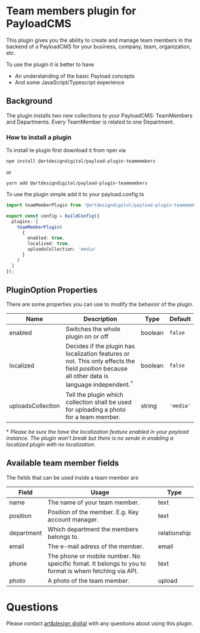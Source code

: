 # Team members plugin for PayloadCMS

This plugin gives you the ability to create and manage team members in the backend of a PayloadCMS for your business, company, team, organization, etc.

To use the plugin it is better to have

* An understanding of the basic Payload concepts
* And some JavaScript/Typescript experience

## Background

The plugin installs two new collections to your PayloadCMS: TeamMembers and Departments. Every TeamMember is related to one Department.

### How to install a plugin

To install te plugin first download it from npm via

```terminal
npm install @artdesigndigital/payload-plugin-teammembers
```

or

```terminal
yarn add @artdesigndigital/payload-plugin-teammembers
```

To use the plugin simple add it to your payload.config.ts

```ts
import teamMemberPlugin from '@artdesigndigital/payload-plugin-teammembers'

export const config = buildConfig({
  plugins: [
    teamMemberPlugin(
      {
        enabled: true,
        localized: true,
        uploadsCollection: 'media'
      }
    )
  ]
});
```

## PluginOption Properties
There are some properties you can use to modify the behavior of the plugin.

| **Name** 	| **Description** 	| **Type** 	| **Default** 	|
|---	|---	|---	|---	|
| enabled 	| Switches the whole plugin on or off 	| boolean 	| `false` 	|
| localized 	| Decides if the plugin has localization features or not. This only effects the field _position_ because all other data is language independent.<sup>*</sup> 	| boolean 	| `false` 	|
| uploadsCollection 	| Tell the plugin which collection shall be used for uploading a photo for a team member. 	| string 	| `'media'` 	|

$\ast$ <em>Please be sure the have the localization feature enabled in your payload instance. The plugin won't break but there is no sende in enabling a localized plugin with no localization.</em>

## Available team member fields
The fields that can be used inside a team member are

| **Field** 	| **Usage** 	| **Type** 	|
|---	|---	|---	|
| name 	| The name of your team member. 	| text 	|
| position 	| Position of the member. E.g. Key account manager. 	| text 	|
| department 	| Which department the members belongs to. 	| relationship 	|
| email 	| The e-mail adress of the member. 	| email 	|
| phone 	| The phone or mobile number. No speicific fomat. It belongs to you to format is whem fetching via API. 	| text 	|
| photo 	| A photo of the team member. 	| upload 	|

# Questions
Please contact [art&design digital](mailto:info@ad-digital.de) with any questions about using this plugin.
